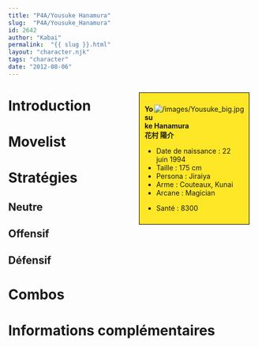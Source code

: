 ```yaml
---
title: "P4A/Yousuke Hanamura"
slug:  "P4A/Yousuke_Hanamura"
id: 2642
author: "Kabai"
permalink:  "{{ slug }}.html"
layout: "character.njk"
tags: "character"
date: "2012-08-06"
---
```


<div style="float:right; border: 1px black solid; background-color: #FEE727; width: 40%; margin:15px; padding:10px">
<div style="float:right">

![](/images/Yousuke_big.jpg "/images/Yousuke_big.jpg")

</div>
<div>

**Yosuke Hanamura**  
**花村 陽介**  
  

- Date de naissance : 22 juin 1994
- Taille : 175 cm
- Persona : Jiraiya
- Arme : Couteaux, Kunai
- Arcane : Magician

<!-- -->

- Santé : 8300

</div>
</div>

# Introduction

# Movelist

# Stratégies

## Neutre

## Offensif

## Défensif

# Combos

# Informations complémentaires
